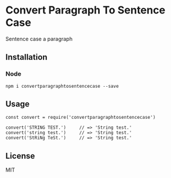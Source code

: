 # Convert Paragraph To Sentence Case

Sentence case a paragraph

## Installation

### Node
```
npm i convertparagraphtosentencecase --save
```

## Usage
```node
const convert = require('convertparagraphtosentencecase')

convert('STRING TEST.')     // => 'String test.'
convert('string test.')     // => 'String test.'
convert('StRiNg TeSt.')     // => 'String test.'
```

## License

MIT
